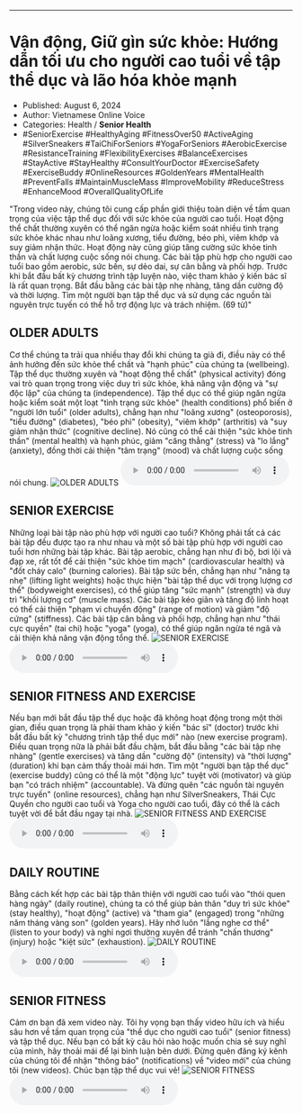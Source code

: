 
---

# Vận động, Giữ gìn sức khỏe: Hướng dẫn tối ưu cho người cao tuổi về tập thể dục và lão hóa khỏe mạnh

- Published: August 6, 2024
- Author: Vietnamese Online Voice
- Categories: Health / **Senior Health**
- #SeniorExercise #HealthyAging #FitnessOver50 #ActiveAging #SilverSneakers #TaiChiForSeniors #YogaForSeniors #AerobicExercise #ResistanceTraining #FlexibilityExercises #BalanceExercises #StayActive #StayHealthy #ConsultYourDoctor #ExerciseSafety #ExerciseBuddy #OnlineResources #GoldenYears #MentalHealth #PreventFalls #MaintainMuscleMass #ImproveMobility #ReduceStress #EnhanceMood #OverallQualityOfLife

"Trong video này, chúng tôi cung cấp phần giới thiệu toàn diện về tầm quan trọng của việc tập thể dục đối với sức khỏe của người cao tuổi. Hoạt động thể chất thường xuyên có thể ngăn ngừa hoặc kiểm soát nhiều tình trạng sức khỏe khác nhau như loãng xương, tiểu đường, béo phì, viêm khớp và suy giảm nhận thức. Hoạt động này cũng giúp tăng cường sức khỏe tinh thần và chất lượng cuộc sống nói chung. Các bài tập phù hợp cho người cao tuổi bao gồm aerobic, sức bền, sự dẻo dai, sự cân bằng và phối hợp. Trước khi bắt đầu bất kỳ chương trình tập luyện nào, việc tham khảo ý kiến ​​bác sĩ là rất quan trọng. Bắt đầu bằng các bài tập nhẹ nhàng, tăng dần cường độ và thời lượng. Tìm một người bạn tập thể dục và sử dụng các nguồn tài nguyên trực tuyến có thể hỗ trợ động lực và trách nhiệm. (69 từ)"


## OLDER ADULTS

Cơ thể chúng ta trải qua nhiều thay đổi khi chúng ta già đi, điều này có thể ảnh hưởng đến sức khỏe thể chất và "hạnh phúc" của chúng ta (wellbeing). Tập thể dục thường xuyên và "hoạt động thể chất" (physical activity) đóng vai trò quan trọng trong việc duy trì sức khỏe, khả năng vận động và "sự độc lập" của chúng ta (independence). Tập thể dục có thể giúp ngăn ngừa hoặc kiểm soát một loạt "tình trạng sức khỏe" (health conditions) phổ biến ở "người lớn tuổi" (older adults), chẳng hạn như "loãng xương" (osteoporosis), "tiểu đường" (diabetes), "béo phì" (obesity), "viêm khớp" (arthritis) và "suy giảm nhận thức" (cognitive decline). Nó cũng có thể cải thiện "sức khỏe tinh thần" (mental health) và hạnh phúc, giảm "căng thẳng" (stress) và "lo lắng" (anxiety), đồng thời cải thiện "tâm trạng" (mood) và chất lượng cuộc sống nói chung.
![OLDER ADULTS](https://http-archiver-apis-production-80.schnworks.com/storage/images/transitions/2024-08-06/transition-10424600181-Montserrat-Black-303F9F.jpg)
<audio controls>
    <source src="https://http-archiver-apis-production-80.schnworks.com/storage/storage/audio/file-128705025.mp3" type="audio/mpeg">
</audio>



## SENIOR EXERCISE

Những loại bài tập nào phù hợp với người cao tuổi? Không phải tất cả các bài tập đều được tạo ra như nhau và một số bài tập phù hợp với người cao tuổi hơn những bài tập khác. Bài tập aerobic, chẳng hạn như đi bộ, bơi lội và đạp xe, rất tốt để cải thiện "sức khỏe tim mạch" (cardiovascular health) và "đốt cháy calo" (burning calories). Bài tập sức bền, chẳng hạn như "nâng tạ nhẹ" (lifting light weights) hoặc thực hiện "bài tập thể dục với trọng lượng cơ thể" (bodyweight exercises), có thể giúp tăng "sức mạnh" (strength) và duy trì "khối lượng cơ" (muscle mass). Các bài tập kéo giãn và tăng độ linh hoạt có thể cải thiện "phạm vi chuyển động" (range of motion) và giảm "độ cứng" (stiffness). Các bài tập cân bằng và phối hợp, chẳng hạn như "thái cực quyền" (tai chi) hoặc "yoga" (yoga), có thể giúp ngăn ngừa té ngã và cải thiện khả năng vận động tổng thể.
![SENIOR EXERCISE](https://http-archiver-apis-production-80.schnworks.com/storage/images/transitions/2024-08-06/transition-22805027851-Montserrat-Medium-7B1FA2.jpg)
<audio controls>
    <source src="https://http-archiver-apis-production-80.schnworks.com/storage/storage/audio/file-8963401738.mp3" type="audio/mpeg">
</audio>



## SENIOR FITNESS AND EXERCISE

Nếu bạn mới bắt đầu tập thể dục hoặc đã không hoạt động trong một thời gian, điều quan trọng là phải tham khảo ý kiến ​​"bác sĩ" (doctor) trước khi bắt đầu bất kỳ "chương trình tập thể dục mới" nào (new exercise program). Điều quan trọng nữa là phải bắt đầu chậm, bắt đầu bằng "các bài tập nhẹ nhàng" (gentle exercises) và tăng dần "cường độ" (intensity) và "thời lượng" (duration) khi bạn cảm thấy thoải mái hơn. Tìm một "người bạn tập thể dục" (exercise buddy) cũng có thể là một "động lực" tuyệt vời (motivator) và giúp bạn "có trách nhiệm" (accountable). Và đừng quên "các nguồn tài nguyên trực tuyến" (online resources), chẳng hạn như SilverSneakers, Thái Cực Quyền cho người cao tuổi và Yoga cho người cao tuổi, đây có thể là cách tuyệt vời để bắt đầu ngay tại nhà.
![SENIOR FITNESS AND EXERCISE](https://http-archiver-apis-production-80.schnworks.com/storage/images/transitions/2024-08-06/transition-245161057-Montserrat-Bold-303F9F.jpg)
<audio controls>
    <source src="https://http-archiver-apis-production-80.schnworks.com/storage/storage/audio/file-32609385372.mp3" type="audio/mpeg">
</audio>



## DAILY ROUTINE

Bằng cách kết hợp các bài tập thân thiện với người cao tuổi vào "thói quen hàng ngày" (daily routine), chúng ta có thể giúp bản thân "duy trì sức khỏe" (stay healthy), "hoạt động" (active) và "tham gia" (engaged) trong "những năm tháng vàng son" (golden years). Hãy nhớ luôn "lắng nghe cơ thể" (listen to your body) và nghỉ ngơi thường xuyên để tránh "chấn thương" (injury) hoặc "kiệt sức" (exhaustion).
![DAILY ROUTINE](https://http-archiver-apis-production-80.schnworks.com/storage/images/transitions/2024-08-06/transition--78489205-Montserrat-Regular-1A237E.jpg)
<audio controls>
    <source src="https://http-archiver-apis-production-80.schnworks.com/storage/storage/audio/file-32656188918.mp3" type="audio/mpeg">
</audio>



## SENIOR FITNESS

Cảm ơn bạn đã xem video này. Tôi hy vọng bạn thấy video hữu ích và hiểu sâu hơn về tầm quan trọng của "thể dục cho người cao tuổi" (senior fitness) và tập thể dục. Nếu bạn có bất kỳ câu hỏi nào hoặc muốn chia sẻ suy nghĩ của mình, hãy thoải mái để lại bình luận bên dưới. Đừng quên đăng ký kênh của chúng tôi để nhận "thông báo" (notifications) về "video mới" của chúng tôi (new videos). Chúc bạn tập thể dục vui vẻ!
![SENIOR FITNESS](https://http-archiver-apis-production-80.schnworks.com/storage/images/transitions/2024-08-06/transition-32187577720-Montserrat-Bold-9C27B0.jpg)
<audio controls>
    <source src="https://http-archiver-apis-production-80.schnworks.com/storage/storage/audio/file-13956644462.mp3" type="audio/mpeg">
</audio>

